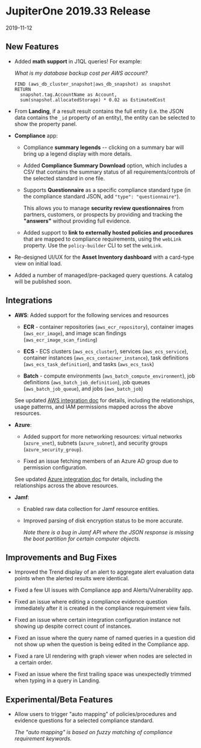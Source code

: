 # JupiterOne 2019.33 Release

2019-11-12

## New Features

- Added **math support** in J1QL queries! For example:

  _What is my database backup cost per AWS account?_

  ```j1ql
  FIND (aws_db_cluster_snapshot|aws_db_snapshot) as snapshot
  RETURN
    snapshot.tag.AccountName as Account,
    sum(snapshot.allocatedStorage) * 0.02 as EstimatedCost
  ```

- From **Landing**, if a result result contains the full entity (i.e. the JSON
  data contains the `_id` property of an entity), the entity can be selected to
  show the property panel.

- **Compliance** app:

  - Compliance **summary legends** -- clicking on a summary bar will bring up a
    legend display with more details.

  - Added **Compliance Summary Download** option, which includes a CSV that
    contains the summary status of all requirements/controls of the selected
    standard in one file.

  - Supports **Questionnaire** as a specific compliance standard type (in the
    compliance standard JSON, add `"type": "questionnaire"`).

    This allows you to manage **security review questionnaires** from partners,
    customers, or prospects by providing and tracking the **"answers"** without
    providing full evidence.

  - Added support to **link to externally hosted policies and procedures** that
    are mapped to compliance requirements, using the `webLink` property. Use the
    `policy-builder` CLI to set the `webLink`.

- Re-designed UI/UX for the **Asset Inventory dashboard** with a card-type view
  on initial load.

- Added a number of managed/pre-packaged query questions. A catalog will be
  published soon.

## Integrations

- **AWS**: Added support for the following services and resources

  - **ECR** - container repositories (`aws_ecr_repository`), container images
    (`aws_ecr_image`), and image scan findings (`aws_ecr_image_scan_finding`)
  
  - **ECS** - ECS clusters (`aws_ecs_cluster`), services (`aws_ecs_service`),
    container instances (`aws_ecs_container_instance`), task definitions
    (`aws_ecs_task_definition`), and tasks (`aws_ecs_task`)

  - **Batch** - compute environments (`aws_batch_compute_environment`), job
    definitions (`aws_batch_job_definition`), job queues (`aws_batch_job_queue`),
    and jobs (`aws_batch_job`)

  See updated [AWS integration doc](../docs/integrations/aws/index.md) for
  details, including the relationships, usage patterns, and IAM permissions
  mapped across the above resources.

- **Azure**:

  - Added support for more networking resources: virtual networks
    (`azure_vnet`), subnets (`azure_subnet`), and security groups
    (`azure_security_group`).

  - Fixed an issue fetching members of an Azure AD group due to permission
    configuration.

  See updated [Azure integration doc](../docs/integrations/azure/graph-azure.md)
  for details, including the relationships across the above resources.

- **Jamf**:
  
  - Enabled raw data collection for Jamf resource entities.

  - Improved parsing of disk encryption status to be more accurate.

    _Note there is a bug in Jamf API where the JSON response is missing the boot partition for certain computer objects._

## Improvements and Bug Fixes

- Improved the Trend display of an alert to aggregate alert evaluation data
  points when the alerted results were identical.

- Fixed a few UI issues with Compliance app and Alerts/Vulnerability app.

- Fixed an issue where editing a compliance evidence question immediately after
  it is created in the compliance requirement view fails.

- Fixed an issue where certain integration configuration instance not showing up
  despite correct count of instances.

- Fixed an issue where the query name of named queries in a question did not
  show up when the question is being edited in the Compliance app.

- Fixed a rare UI rendering with graph viewer when nodes are selected in a
  certain order.

- Fixed an issue where the first trailing space was unexpectedly trimmed when
  typing in a query in Landing.

## Experimental/Beta Features

- Allow users to trigger "auto mapping" of policies/procedures and evidence
  questions for a selected compliance standard.
  
  _The "auto mapping" is based on fuzzy matching of compliance requirement keywords._

